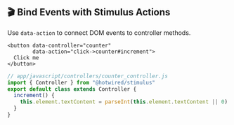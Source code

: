 ## 🎬 Bind Events with Stimulus Actions

Use `data-action` to connect DOM events to controller methods.

```erb
<button data-controller="counter"
        data-action="click->counter#increment">
  Click me
</button>
```  
```javascript
// app/javascript/controllers/counter_controller.js
import { Controller } from "@hotwired/stimulus"
export default class extends Controller {
  increment() {
    this.element.textContent = parseInt(this.element.textContent || 0) + 1
  }
}
```